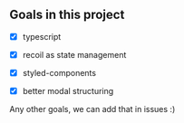 
## Goals in this project
- [x] typescript
- [x] recoil as state management
- [x] styled-components
- [x] better modal structuring


Any other goals, we can add that in issues :)
